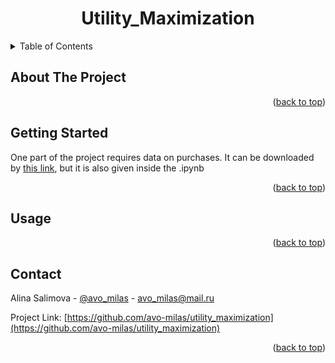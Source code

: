 
  <h1 align="center">Utility_Maximization</h1>

<!-- TABLE OF CONTENTS -->
<details>
  <summary>Table of Contents</summary>
  <ol>
    <li>
      <a href="#about-the-project">About The Project</a>
    </li>
    <li>
      <a href="#getting-started">Getting Started</a>
    </li>
    <li><a href="#usage">Usage</a></li>
    <li><a href="#contact">Contact</a></li>
  </ol>
</details>

<!-- ABOUT THE PROJECT -->
## About The Project

<p align="right">(<a href="#readme-top">back to top</a>)</p>


<!-- GETTING STARTED -->
## Getting Started

One part of the project requires data on purchases. It can be downloaded by [this link](http://samonenko.ru/upload/model1_data.xlsx), but it is also given inside the .ipynb

<p align="right">(<a href="#readme-top">back to top</a>)</p>


<!-- USAGE EXAMPLES -->
## Usage

<p align="right">(<a href="#readme-top">back to top</a>)</p>


<!-- CONTACT -->
## Contact

Alina Salimova - [@avo_milas](https://t.me/avo_milas) - avo_milas@mail.ru

Project Link: [https://github.com/avo-milas/utility_maximization](https://github.com/avo-milas/utility_maximization)

<p align="right">(<a href="#readme-top">back to top</a>)</p>
